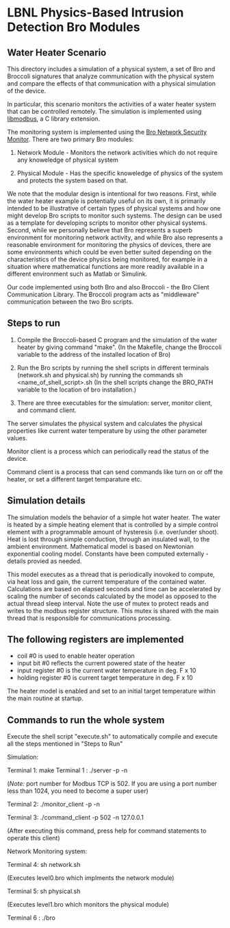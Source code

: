 LBNL Physics-Based Intrusion Detection Bro Modules
================================================== 

Water Heater Scenario
---------------------

This directory includes a simulation of a physical system, a set of Bro and Broccoli signatures that analyze communication with the physical system and compare the effects of that communication with a physical simulation of the device.

In particular, this scenario monitors the activities of a water heater system that can be controlled remotely.  The simulation is implemented using [libmodbus](http://libmodbus.org/), a C library extension.

The monitoring system is implemented using the [Bro Network Security Monitor](https://www.bro.org/).  There are two primary Bro modules:

1. Network Module - Monitors the network activities which do not require any knoweledge of physical system

2. Physical Module - Has the specific knoweledge of physics of the system and protects the system based on that.

We note that the modular design is intentional for two reasons.  First, while the water heater example is potentially useful on its own, it is primarily intended to be illustrative of certain types of physical systems and how one might develop Bro scripts to monitor such systems.  The design can be used as a template for developing scripts to monitor other physical systems.  Second, while we personally believe that Bro represents a superb environment for monitoring network activity, and while Bro also represents a reasonable environment for monitoring the physics of devices, there are some environments which could be even better suited depending on the characteristics of the device physics being monitored, for example in a situation where mathematical functions are more readily available in a different environment such as Matlab or Simulink.

Our code implemented using both Bro and also Broccoli - the Bro Client Communication Library.  The Broccoli program acts as "middleware" communication between the two Bro scripts.

Steps to run 
------------

1. Compile the Broccoli-based C program and the simulation of the water heater by giving command "make". (In the Makefile, change the Broccoli variable to the address of the installed location of Bro)

2. Run the Bro scripts by running the shell scripts in different terminals (network.sh and physical.sh) by running the commands sh <name_of_shell_script>.sh (In the shell scripts change the BRO_PATH variable to the location of bro installation.)

3. There are three executables for the simulation: server, monitor client, and command client.

The server simulates the physical system and calculates the physical properties like current water temperature by using the other parameter values.

Monitor client is a process which can periodically read the status of the device.

Command client is a process that can send commands like turn on or off the heater, or set a different target temparature etc.

Simulation details
------------------

The simulation models the behavior of a simple hot water heater.  The water is heated by a simple heating element that is controlled by a simple control element with a programmable amount of hysteresis (i.e. over/under shoot).  Heat is lost through simple conduction, through an insulated wall, to the ambient environment.  Mathematical model is based on Newtonian exponential cooling model.  Constants have been computed externally - details provied as needed.

This model executes as a thread that is periodically inovoked to compute, via heat loss and gain, the current temperature of the contained water.  Calculations are based on elapsed seconds and time can be accelerated by scaling the number of seconds calculated by the model as opposed to the actual thread sleep interval.  Note the use of mutex to protect reads and writes to the modbus register structure. This mutex is shared with the main thread that is responsible for communications processing.


The following registers are implemented
---------------------------------------

- coil #0 is used to enable heater operation 
- input bit #0 reflects the current powered state of the heater 
- input register #0 is the current water temperature in deg. F x 10 
- holding register #0 is current target temperature in deg. F x 10

The heater model is enabled and set to an initial target temperature within the main routine at startup.


Commands to run the whole system
--------------------------------

Execute the shell script "execute.sh" to automatically compile and execute all the steps mentioned in "Steps to Run"

Simulation:

Terminal 1: make 
Terminal 1 : ./server -p <port number> -n <ip address>   

(*Note:* port number for Modbus TCP is 502. If you are using a port number less than 1024, you need to become a super user)

Terminal 2: ./monitor_client -p <port number> -n <ip address>

Terminal 3: ./command_client -p 502 -n 127.0.0.1 

(After executing this command, press help for command statements to operate this client)

Network Monitoring system:

Terminal 4: sh network.sh 

(Executes level0.bro which implments the network module)

Terminal 5: sh physical.sh  

(Executes level1.bro which monitors the physical module)

Terminal 6 : ./bro
